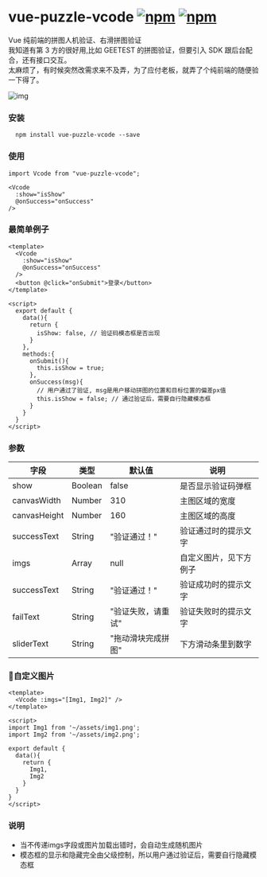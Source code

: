 # vue-puzzle-vcode [![npm](https://img.shields.io/npm/v/vue-puzzle-vcode.svg)](https://www.npmjs.com/package/vue-puzzle-vcode) [![npm](https://img.shields.io/npm/dy/vue-puzzle-vcode.svg)](https://www.npmjs.com/package/vue-puzzle-vcode)

Vue 纯前端的拼图人机验证、右滑拼图验证<br/>
我知道有第 3 方的很好用,比如 GEETEST 的拼图验证，但要引入 SDK 跟后台配合，还有接口交互。<br/>
太麻烦了，有时候突然改需求来不及弄，为了应付老板，就弄了个纯前端的随便验一下得了。

![img](https://github.com/javaLuo/vue-puzzle-vcode/blob/master/public/demo.gif)

### 安装

```
  npm install vue-puzzle-vcode --save
```

### 使用

```
import Vcode from "vue-puzzle-vcode";

<Vcode
  :show="isShow"
  @onSuccess="onSuccess"
/>
```

### 最简单例子

```
<template>
  <Vcode
    :show="isShow"
    @onSuccess="onSuccess"
  />
  <button @click="onSubmit">登录</button>
</template>

<script>
  export default {
    data(){
      return {
        isShow: false, // 验证码模态框是否出现
      }
    },
    methods:{
      onSubmit(){
        this.isShow = true;
      },
      onSuccess(msg){
        // 用户通过了验证, msg是用户移动拼图的位置和目标位置的偏差px值
        this.isShow = false; // 通过验证后，需要自行隐藏模态框
      }
    }
  }
</script>
```

### 参数

| 字段         | 类型    | 默认值             | 说明                   |
| ------------ | ------- | ------------------ | ---------------------- |
| show         | Boolean | false              | 是否显示验证码弹框     |
| canvasWidth  | Number  | 310                | 主图区域的宽度         |
| canvasHeight | Number  | 160                | 主图区域的高度         |
| successText  | String  | \"验证通过！\"     | 验证通过时的提示文字   |
| imgs         | Array   | null               | 自定义图片，见下方例子 |
| successText  | String  | "验证通过！"       | 验证成功时的提示文字   |
| failText     | String  | "验证失败，请重试" | 验证失败时的提示文字   |
| sliderText   | String  | "拖动滑块完成拼图" | 下方滑动条里到数字     |

### 自定义图片

```
<template>
  <Vcode :imgs="[Img1, Img2]" />
</template>

<script>
import Img1 from '~/assets/img1.png';
import Img2 from '~/assets/img2.png';

export default {
  data(){
    return {
      Img1,
      Img2
    }
  }
}
</script>
```
### 说明

* 当不传递imgs字段或图片加载出错时，会自动生成随机图片
* 模态框的显示和隐藏完全由父级控制，所以用户通过验证后，需要自行隐藏模态框
